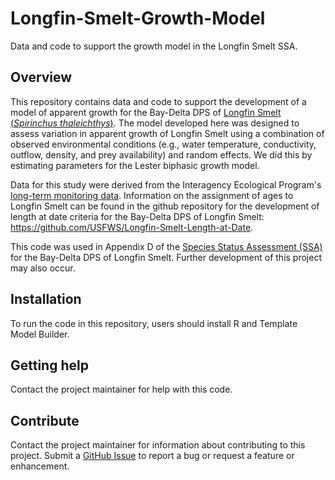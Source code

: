 # Longfin-Smelt-Growth-Model
Data and code to support the growth model in the Longfin Smelt SSA.

## Overview

This repository contains data and code to support the development of a model of apparent growth for the Bay-Delta DPS of [Longfin Smelt (*Spirinchus thaleichthys*)](https://www.fws.gov/species/longfin-smelt-spirinchus-thaleichthys). The model developed here was designed to assess variation in apparent growth of Longfin Smelt using a combination of observed environmental conditions (e.g., water temperature, conductivity, outflow, density, and prey availability) and random effects. We did this by estimating parameters for the Lester biphasic growth model.

Data for this study were derived from the Interagency Ecological Program's [long-term monitoring data](https://iep.ca.gov/Data/IEP-Survey-Data). Information on the assignment of ages to Longfin Smelt can be found in the github repository for the development of length at date criteria for the Bay-Delta DPS of Longfin Smelt: <https://github.com/USFWS/Longfin-Smelt-Length-at-Date>.

This code was used in Appendix D of the [Species Status Assessment (SSA)](https://www.fws.gov/node/4531791) for the Bay-Delta DPS of Longfin Smelt. Further development of this project may also occur.

## Installation

To run the code in this repository, users should install R and Template Model Builder.

## Getting help

Contact the project maintainer for help with this code.  

## Contribute

Contact the project maintainer for information about contributing to this project. Submit a [GitHub Issue](https://github.com/USFWS/Longfin-Smelt-Growth-Model/issues) to report a bug or request a feature or enhancement.
